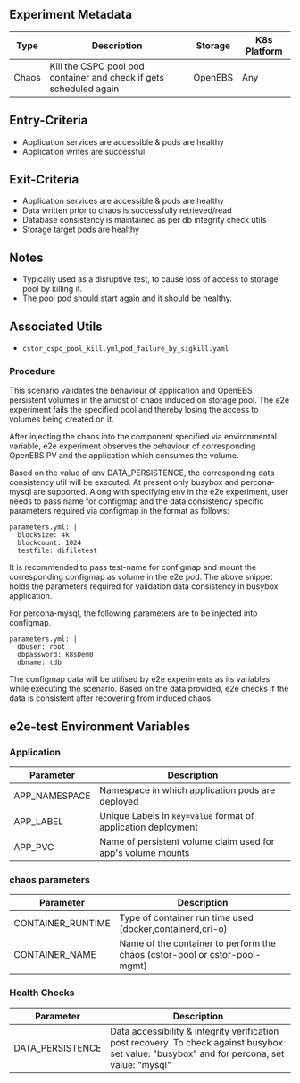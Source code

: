 ## Experiment Metadata

| Type  | Description                                         | Storage | K8s Platform |
| ----- | --------------------------------------------------- | ------- | ------------ |
| Chaos | Kill the CSPC pool pod container and check if gets scheduled again | OpenEBS | Any          |

## Entry-Criteria

- Application services are accessible & pods are healthy
- Application writes are successful 

## Exit-Criteria

- Application services are accessible & pods are healthy
- Data written prior to chaos is successfully retrieved/read
- Database consistency is maintained as per db integrity check utils
- Storage target pods are healthy

## Notes

- Typically used as a disruptive test, to cause loss of access to storage pool by killing it.
- The pool pod should start again and it should be healthy.

## Associated Utils 

- `cstor_cspc_pool_kill.yml`,`pod_failure_by_sigkill.yaml`

### Procedure

This scenario validates the behaviour of application and OpenEBS persistent volumes in the amidst of chaos induced on storage pool. The e2e experiment fails the specified pool and thereby losing the access to volumes being created on it.

After injecting the chaos into the component specified via environmental variable, e2e experiment observes the behaviour of corresponding OpenEBS PV and the application which consumes the volume.

Based on the value of env DATA_PERSISTENCE, the corresponding data consistency util will be executed. At present only busybox and percona-mysql are supported. Along with specifying env in the e2e experiment, user needs to pass name for configmap and the data consistency specific parameters required via configmap in the format as follows:

    parameters.yml: |
      blocksize: 4k
      blockcount: 1024
      testfile: difiletest

It is recommended to pass test-name for configmap and mount the corresponding configmap as volume in the e2e pod. The above snippet holds the parameters required for validation data consistency in busybox application.

For percona-mysql, the following parameters are to be injected into configmap.

    parameters.yml: |
      dbuser: root
      dbpassword: k8sDem0
      dbname: tdb

The configmap data will be utilised by e2e experiments as its variables while executing the scenario. Based on the data provided, e2e checks if the data is consistent after recovering from induced chaos.

## e2e-test Environment Variables

### Application

| Parameter     | Description                                                  |
| ------------- | ------------------------------------------------------------ |
| APP_NAMESPACE | Namespace in which application pods are deployed             |
| APP_LABEL     | Unique Labels in `key=value` format of application deployment |
| APP_PVC       | Name of persistent volume claim used for app's volume mounts |

### chaos parameters

| Parameter     | Description                                                  |
| ------------- | ------------------------------------------------------------ |
| CONTAINER_RUNTIME | Type of container run time used (docker,containerd,cri-o)|
| CONTAINER_NAME    | Name of the container to perform the chaos (cstor-pool or cstor-pool-mgmt) |

### Health Checks 

| Parameter              | Description                                                  |
| ---------------------- | ------------------------------------------------------------ |
| DATA_PERSISTENCE       | Data accessibility & integrity verification post recovery. To check against busybox set value: "busybox" and for percona, set value: "mysql"|

